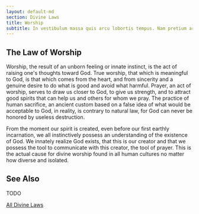 ```yaml
---
layout: default-md
section: Divine Laws
title: Worship
subtitle: In vestibulum massa quis arcu lobortis tempus. Nam pretium arcu in odio vulputate luctus.
---
```


## The Law of Worship

Worship, the result of an unborn feeling or innate instinct, is the act of raising one's thoughts toward God.  True worship, that which is meaningful to God, is that which comes from the heart, and from sincerity and a genuine desire to do what is good and avoid what harmful.  Prayer, an act of worship, serves to draw us closer to God, to give us strength, and to attract good spirits that can help us and others for whom we pray.  The practice of human sacrifice, an ancient custom based on a false idea of what would be acceptable to God, in reality, is contrary to natural law, for God can never be honored by useless destruction.

From the moment our spirit is created, even before our first earthly incarnation, we all instinctively possess an understanding of the existence of God. We innately realize God exists, that this is our creator and that we possess the tool to communicate with this creator, the tool of prayer. This is the actual cause for divine worship found in all human cultures no matter how diverse and isolated. 


## See Also
TODO


<a href="/divine-laws" class="button special">All Divine Laws</a>
